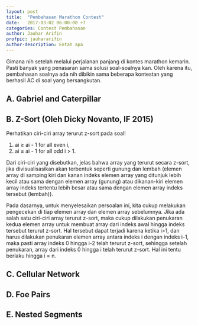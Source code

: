 ```yaml
---
layout: post
title:  "Pembahasan Marathon Contest"
date:   2017-03-02 06:00:00 +7
categories: Contest Pembahasan
author: Jauhar Arifin
profpic: jauhararifin
author-description: Entah apa
---
```


Gimana nih setelah melalui perjalanan panjang di kontes marathon kemarin. Pasti banyak yang penasaran sama solusi soal-soalnya kan. Oleh karena itu, pembahasan soalnya ada nih dibikin sama beberapa kontestan yang berhasil AC di soal yang bersangkutan.

## A. Gabriel and Caterpillar
## B. Z-Sort (Oleh Dicky Novanto, IF 2015)
Perhatikan ciri-ciri array terurut z-sort pada soal!

1.	ai ≥ ai - 1 for all even i,
2.	ai ≤ ai - 1 for all odd i > 1.

Dari ciri-ciri yang disebutkan, jelas bahwa array yang terurut secara z-sort, jika divisualisasikan akan terbentuk seperti gunung dan lembah (elemen array di samping kiri dan kanan indeks elemen array yang ditunjuk lebih kecil atau sama dengan elemen array (gunung) atau dikanan-kiri elemen array indeks tertentu lebih besar atau sama dengan elemen array indeks tersebut (lembah)).

Pada dasarnya, untuk menyelesaikan persoalan ini, kita cukup melakukan pengecekan di tiap elemen array dan elemen array sebelumnya. Jika ada salah satu ciri-ciri array terurut z-sort, maka cukup dilakukan penukaran kedua elemen array untuk membuat array dari indeks awal hingga indeks tersebut terurut z-sort. Hal tersebut dapat terjadi karena ketika i>1, dan harus dilakukan penukaran elemen array antara indeks i dengan indeks i-1, maka pasti array indeks 0 hingga i-2 telah terurut z-sort, sehingga setelah penukaran, array dari indeks 0 hingga i telah terurut z-sort. Hal ini tentu berlaku hingga i = n.
## C. Cellular Network
## D. Foe Pairs
## E. Nested Segments
